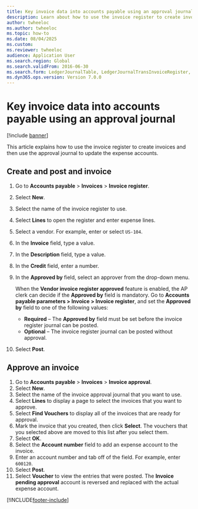 ```yaml
--- 
title: Key invoice data into accounts payable using an approval journal
description: Learn about how to use the invoice register to create invoices and then use the approval journal to update the expense accounts.
author: twheeloc
ms.author: twheeloc
ms.topic: how-to
ms.date: 08/04/2025
ms.custom:
ms.reviewer: twheeloc
audience: Application User 
ms.search.region: Global
ms.search.validFrom: 2016-06-30
ms.search.form: LedgerJournalTable, LedgerJournalTransInvoiceRegister, HcmWorkerLookUp, LedgerJournalTransApprove, LedgerJournalTransApproveFetchVouchers, LedgerTransVoucher   
ms.dyn365.ops.version: Version 7.0.0 
---
```


# Key invoice data into accounts payable using an approval journal

[!include [banner](../../includes/banner.md)]

This article explains how to use the invoice register to create invoices and then use the approval journal to update the expense accounts.  

## Create and post and invoice
1. Go to **Accounts payable** > **Invoices** > **Invoice register**.
2. Select **New**.
3. Select the name of the invoice register to use.
4. Select **Lines** to open the register and enter expense lines.
5. Select a vendor. For example, enter or select `US-104`.
6. In the **Invoice** field, type a value.
7. In the **Description** field, type a value.
8. In the **Credit** field, enter a number.
9. In the **Approved by** field, select an approver from the drop-down menu.

    When the **Vendor invoice register approved** feature is enabled, the AP clerk can decide if the **Approved by** field is mandatory. Go to **Accounts payable parameters \> Invoice \> Invoice register**, and set the **Approved by** field to one of the following values:

    - **Required** – The **Approved by** field must be set before the invoice register journal can be posted.
    - **Optional** – The invoice register journal can be posted without approval. 

10. Select **Post**.

## Approve an invoice
1. Go to **Accounts payable** > **Invoices** > **Invoice approval**.
2. Select **New**.
3. Select the name of the invoice approval journal that you want to use.
4. Select **Lines** to display a page to select the invoices that you want to approve.
5. Select **Find Vouchers** to display all of the invoices that are ready for approval.
6. Mark the invoice that you created, then click **Select**. The vouchers that you selected above are moved to this list after you select them.  
7. Select **OK**.
8. Select the **Account number** field to add an expense account to the invoice.
9. Enter an account number and tab off of the field. For example, enter `600120`.
10. Select **Post**.
11. Select **Voucher** to view the entries that were posted. The **Invoice pending approval** account is reversed and replaced with the actual expense account.  



[!INCLUDE[footer-include](../../../includes/footer-banner.md)]
